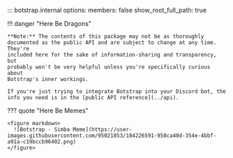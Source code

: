 <!-- prettier-ignore -->
::: botstrap.internal
    options:
      members: false
      show_root_full_path: true

!!! danger "Here Be Dragons"

    **Note:** The contents of this package may not be as thoroughly
    documented as the public API and are subject to change at any time. They're
    included here for the sake of information-sharing and transparency, but
    probably won't be very helpful unless you're specifically curious about
    Botstrap's inner workings.

    If you're just trying to integrate Botstrap into your Discord bot, the
    info you need is in the [public API reference](../api).

??? quote "Here Be Memes"

    <figure markdown>
      ![Botstrap - Simba Meme](https://user-images.githubusercontent.com/95021853/184226591-958ca40d-354e-4bbf-a91a-c19bccb96402.png)
    </figure>

<link rel="stylesheet" href="../../stylesheets/nav-hidden.css" />

